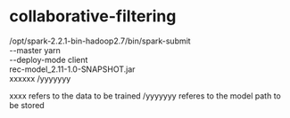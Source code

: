 # collaborative-filtering


/opt/spark-2.2.1-bin-hadoop2.7/bin/spark-submit \
--master yarn \
--deploy-mode client \
rec-model_2.11-1.0-SNAPSHOT.jar \
xxxxxx /yyyyyyy


xxxx refers to the data to be trained
/yyyyyyy referes to the model path to be stored
